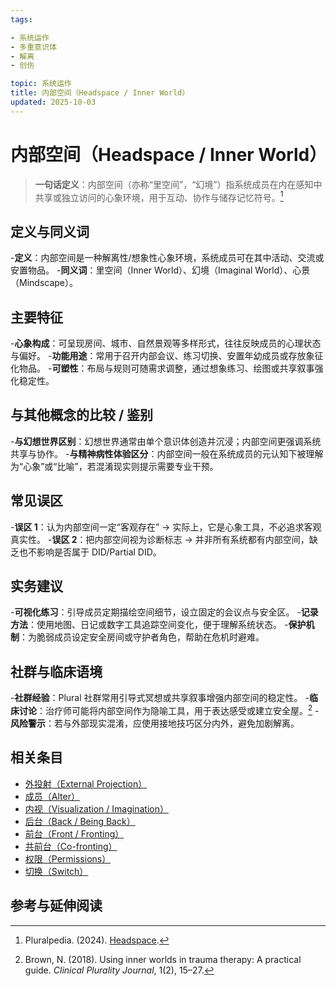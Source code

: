 ```yaml
---
tags:

- 系统运作
- 多重意识体
- 解离
- 创伤

topic: 系统运作
title: 内部空间（Headspace / Inner World）
updated: 2025-10-03
---
```


# 内部空间（Headspace / Inner World）

>**一句话定义**：内部空间（亦称“里空间”，“幻境”）指系统成员在内在感知中共享或独立访问的心象环境，用于互动、协作与储存记忆符号。[^pluralpedia-headspace]

## 定义与同义词

-**定义**：内部空间是一种解离性/想象性心象环境，系统成员可在其中活动、交流或安置物品。
-**同义词**：里空间（Inner World）、幻境（Imaginal World）、心景（Mindscape）。

## 主要特征

-**心象构成**：可呈现房间、城市、自然景观等多样形式，往往反映成员的心理状态与偏好。
-**功能用途**：常用于召开内部会议、练习切换、安置年幼成员或存放象征化物品。
-**可塑性**：布局与规则可随需求调整，通过想象练习、绘图或共享叙事强化稳定性。

## 与其他概念的比较 / 鉴别

-**与幻想世界区别**：幻想世界通常由单个意识体创造并沉浸；内部空间更强调系统共享与协作。
-**与精神病性体验区分**：内部空间一般在系统成员的元认知下被理解为“心象”或“比喻”，若混淆现实则提示需要专业干预。

## 常见误区

-**误区 1**：认为内部空间一定“客观存在” → 实际上，它是心象工具，不必追求客观真实性。
-**误区 2**：把内部空间视为诊断标志 → 并非所有系统都有内部空间，缺乏也不影响是否属于 DID/Partial DID。

## 实务建议

-**可视化练习**：引导成员定期描绘空间细节，设立固定的会议点与安全区。
-**记录方法**：使用地图、日记或数字工具追踪空间变化，便于理解系统状态。
-**保护机制**：为脆弱成员设定安全房间或守护者角色，帮助在危机时避难。

## 社群与临床语境

-**社群经验**：Plural 社群常用引导式冥想或共享叙事增强内部空间的稳定性。
-**临床讨论**：治疗师可能将内部空间作为隐喻工具，用于表达感受或建立安全屋。[^brown2018]
-**风险警示**：若与外部现实混淆，应使用接地技巧区分内外，避免加剧解离。

## 相关条目

- [外投射（External Projection）](External-Projection.md)
- [成员（Alter）](Alter.md)
- [内视（Visualization / Imagination）](Visualization-Imagination.md)
- [后台（Back / Being Back）](Back-Being-Back.md)
- [前台（Front / Fronting）](Front-Fronting.md)
- [共前台（Co-fronting）](Co-Fronting.md)
- [权限（Permissions）](Permissions.md)
- [切换（Switch）](Switch.md)

## 参考与延伸阅读

[^pluralpedia-headspace]: Pluralpedia. (2024). [Headspace](https://pluralpedia.org/w/Headspace).

[^brown2018]: Brown, N. (2018). Using inner worlds in trauma therapy: A practical guide. _Clinical Plurality Journal_, 1(2), 15–27.
